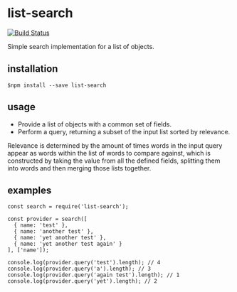 # list-search

[![Build Status](https://travis-ci.org/ascensionwd/list-search.svg?branch=master)](https://travis-ci.org/ascensionwd/list-search)

Simple search implementation for a list of objects.

## installation

```
$npm install --save list-search
```

## usage

* Provide a list of objects with a common set of fields.
* Perform a query, returning a subset of the input list sorted by relevance.

Relevance is determined by the amount of times words in the input query appear
as words within the list of words to compare against, which is constructed by
taking the value from all the defined fields, splitting them into words and then
merging those lists together.

## examples

```
const search = require('list-search');

const provider = search([
  { name: 'test' },
  { name: 'another test' },
  { name: 'yet another test' },
  { name: 'yet another test again' }
], ['name']);

console.log(provider.query('test').length); // 4
console.log(provider.query('a').length); // 3
console.log(provider.query('again test').length); // 1
console.log(provider.query('yet').length); // 2
```